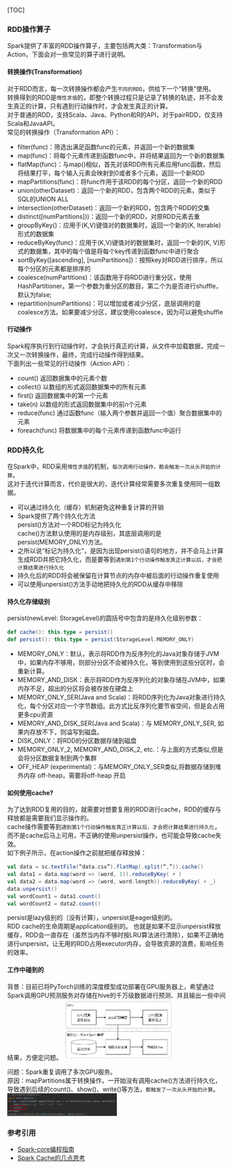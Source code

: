 [TOC]

### RDD操作算子
Spark提供了丰富的RDD操作算子，主要包括两大类：Transformation与Action，下面会对一些常见的算子进行说明。

#### 转换操作(Transformation)
对于RDD而言，每一次转换操作都会产生`不同的RDD`，供给下一个“转换”使用。<br>
转换得到的RDD是`惰性求值`的，即整个转换过程只是记录了转换的轨迹，并不会发生真正的计算，只有遇到行动操作时，才会发生真正的计算。<br>
对于普通的RDD，支持Scala、Java、Python和R的API，对于pairRDD，仅支持Scala和JavaAPI。<br>
常见的转换操作（Transformation API）：
+ filter(func)：筛选出满足函数func的元素，并返回一个新的数据集
+ map(func)：将每个元素传递到函数func中，并将结果返回为一个新的数据集
+ flatMap(func)：与map()相似，首先对该RDD所有元素应用func函数，然后将结果打平，每个输入元素会映射到0或者多个元素，返回一个新RDD
+ mapPartitions(func)：将func作用于该RDD的每个分区，返回一个新的RDD
+ union(otherDataset)：返回一个新的RDD，包含两个RDD的元素，类似于SQL的UNION ALL
+ intersection(otherDataset)：返回一个新的RDD，包含两个RDD的交集
+ distinct([numPartitions]))：返回一个新的RDD，对原RDD元素去重
+ groupByKey()：应用于(K,V)键值对的数据集时，返回一个新的(K, Iterable)形式的数据集
+ reduceByKey(func)：应用于(K,V)键值对的数据集时，返回一个新的(K, V)形式的数据集，其中的每个值是将每个key传递到函数func中进行聚合
+ sortByKey([ascending], [numPartitions])：按照key对RDD进行排序，所以每个分区的元素都是排序的
+ coalesce(numPartitions)：该函数用于将RDD进行重分区，使用HashPartitioner。第一个参数为重分区的数目，第二个为是否进行shuffle，默认为false;
+ repartition(numPartitions)：可以增加或者减少分区，底层调用的是coalesce方法。如果要减少分区，建议使用coalesce，因为可以避免shuffle

#### 行动操作
Spark程序执行到行动操作时，才会执行真正的计算，从文件中加载数据，完成一次又一次转换操作，最终，完成行动操作得到结果。<br>
下面列出一些常见的行动操作（Action API）：
+ count() 返回数据集中的元素个数
+ collect() 以数组的形式返回数据集中的所有元素
+ first() 返回数据集中的第一个元素
+ take(n) 以数组的形式返回数据集中的前n个元素
+ reduce(func) 通过函数func（输入两个参数并返回一个值）聚合数据集中的元素
+ foreach(func) 将数据集中的每个元素传递到函数func中运行


### RDD持久化
在Spark中，RDD采用`惰性求值`的机制，`每次调用行动操作，都会触发一次从头开始的计算`。<br>
这对于迭代计算而言，代价是很大的，迭代计算经常需要多次重复使用同一组数据。<br>
+ 可以通过持久化（缓存）机制避免这种重复计算的开销
+ Spark提供了两个持久化方法<br>
  persist()方法对一个RDD标记为持久化<br>
  cache()方法默认使用的是内存级别，其底层调用的是persist(MEMORY_ONLY)方法。<br>
+ 之所以说“标记为持久化”，是因为出现persist()语句的地方，并不会马上计算生成RDD并把它持久化，而是要等到`遇到第1个行动操作触发真正计算以后，才会把计算结果进行持久化`
+ 持久化后的RDD将会被保留在计算节点的内存中被后面的行动操作重复使用
+ 可以使用unpersist()方法手动地把持久化的RDD从缓存中移除

#### 持久化存储级别
persist(newLevel: StorageLevel)的圆括号中包含的是持久化级别参数：
```scala
def cache(): this.type = persist()
def persist(): this.type = persist(StorageLevel.MEMORY_ONLY)
```
+ MEMORY_ONLY：默认，表示将RDD作为反序列化的Java对象存储于JVM中，如果内存不够用，则部分分区不会被持久化，等到使用到这些分区时，会重新计算。
+ MEMORY_AND_DISK：表示将RDD作为反序列化的对象存储在JVM中，如果内存不足，超出的分区将会被存放在硬盘上 
+ MEMORY_ONLY_SER(Java and Scala)：将RDD序列化为Java对象进行持久化，每个分区对应一个字节数组。此方式比反序列化要节省空间，但是会占用更多cpu资源
+ MEMORY_AND_DISK_SER(Java and Scala)：与 MEMORY_ONLY_SER, 如果内存放不下，则溢写到磁盘。
+ DISK_ONLY：将RDD的分区数据存储到磁盘
+ MEMORY_ONLY_2, MEMORY_AND_DISK_2, etc.：与上面的方式类似,但是会将分区数据复制到两个集群
+ OFF_HEAP (experimental)：与MEMORY_ONLY_SER类似,将数据存储到堆外内存 off-heap，需要将off-heap 开启

#### 如何使用cache?
为了达到RDD复用的目的，就需要对想要复用的RDD进行cache，RDD的缓存与释放都是需要我们显示操作的。<br>
cache操作需要等到`遇到第1个行动操作触发真正计算以后，才会把计算结果进行持久化`，而不是cache后马上可用，不正确的使用unpersist操作，也可能会导致cache失效。<br>
如下例子所示，在action操作之前就把缓存释放掉：
```scala
val data = sc.textFile(“data.csv”).flatMap(.split(“,”)).cache()
val data1 = data.map(word => (word, 1)).reduceByKey( + )
val data2 = data.map(word => (word, word.length)).reduceByKey( + _)
data.unpersist()
val wordCount1 = data1.count()
val wordCount2 = data2.count()
```
persist是lazy级别的（没有计算），unpersist是eager级别的。<br>
RDD cache的生命周期是application级别的。
也就是如果不显示unpersist释放缓存，RDD会一直存在（虽然当内存不够时按LRU算法进行清除），如果不正确地进行unpersist，让无用的RDD占用executor内存，会导致资源的浪费，影响任务的效率。

#### 工作中碰到的
背景：目前已将PyTorch训练的深度模型成功部署在GPU服务器上，希望通过Spark调用GPU预测服务对存储在hive的千万级数据进行预测、并且输出一些中间结果，方便定问题。
<img src="images_case/spark_案例1_预测过程.png" width="50%" height="50%" alt=""><br>

问题：Spark重复调用了多次GPU服务。<br>
原因：mapPartitions属于转换操作，一开始没有调用cache()方法进行持久化，导致遇到后续的count()、show()、write()等方法，`都触发了一次从头开始的计算`。<br>
<img src="images_case/spark_案例1_问题.png" width="50%" height="50%" alt=""><br>

### 参考引用
+ [Spark-core编程指南](https://jiamaoxiang.top/2020/07/18/第二篇-Spark-core编程指南)
+ [Spark Cache的几点思考](https://blog.csdn.net/weixin_39970438/article/details/103801364)
